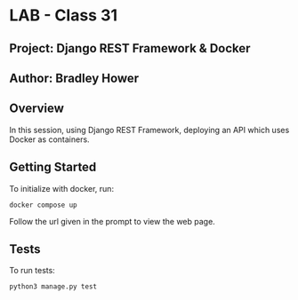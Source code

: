 # LAB - Class 31

## Project: Django REST Framework & Docker

## Author: Bradley Hower

## Overview

In this session, using Django REST Framework, deploying an API which uses Docker as containers.

## Getting Started

To initialize with docker, run:

`docker compose up`

Follow the url given in the prompt to view the web page.

## Tests

To run tests:

`python3 manage.py test`
